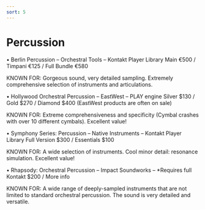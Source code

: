 ```yaml
---
sort: 5
---
```


# Percussion

• Berlin Percussion – Orchestral Tools – Kontakt Player Library
Main €500 / Timpani €125 / Full Bundle €580

KNOWN FOR: Gorgeous sound, very detailed sampling. Extremely comprehensive selection of instruments and articulations.

• Hollywood Orchestral Percussion – EastWest – PLAY engine
Silver $130 / Gold $270 / Diamond $400
(EastWest products are often on sale)

KNOWN FOR: Extreme comprehensiveness and specificity (Cymbal crashes with over 10 different cymbals). Excellent value!

• Symphony Series: Percussion  – Native Instruments – Kontakt Player Library
Full Version $300 / Essentials $100

KNOWN FOR: A wide selection of instruments. Cool minor detail: resonance simulation. Excellent value!

• Rhapsody: Orchestral Percussion – Impact Soundworks – *Requires full Kontakt
$200 / More info

KNOWN FOR: A wide range of deeply-sampled instruments that are not limited to standard orchestral percussion. The sound is very detailed and versatile.